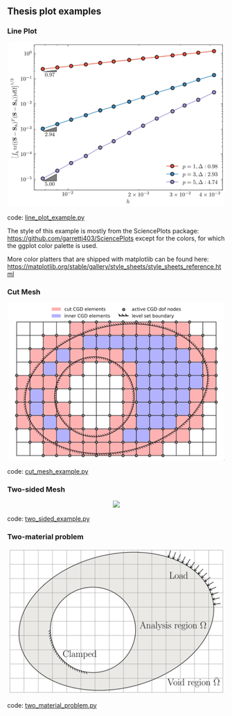## Thesis plot examples

### Line Plot

<p align="center">
<img src="https://github.com/aaronyicongfu/thesis-plot-examples/raw/main/line_plot_example.jpg" width="500">
</p>

code: [line_plot_example.py](line_plot_example.py)

The style of this example is mostly from the SciencePlots package:
    https://github.com/garrettj403/SciencePlots
except for the colors, for which the ggplot color palette is used.

More color platters that are shipped with matplotlib can be found here:
    https://matplotlib.org/stable/gallery/style_sheets/style_sheets_reference.html

### Cut Mesh

<p align="center">
<img src="https://github.com/aaronyicongfu/thesis-plot-examples/raw/main/cut_mesh_example.jpg" width="500">
</p>

code: [cut_mesh_example.py](cut_mesh_example.py)

### Two-sided Mesh

<p align="center">
<img src="https://github.com/aaronyicongfu/thesis-plot-examples/raw/main/two_sided_example.jpg" width="500">
</p>

code: [two_sided_example.py](two_sided_example.py)

### Two-material problem

<p align="center">
<img src="https://github.com/aaronyicongfu/thesis-plot-examples/raw/main/two_material_problem.jpg" width="500">
</p>

code: [two_material_problem.py](two_material_problem.py)
